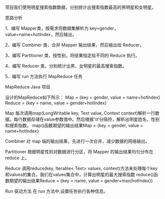 

项目我们使用明星搜索指数数据，分别统计出搜索指数最高的男明星和女明星。

思路分析

1、编写 Mapper类，按需求将数据集解析为 key=gender，value=name+hotIndex，然后输出。

2、编写 Combiner 类，合并 Mapper 输出结果，然后输出给 Reducer。

3、编写 Partitioner 类，按性别，将结果指定给不同的 Reduce 执行。

4、编写 Reducer 类，分别统计出男、女明星的最高搜索指数。

5、编写 run 方法执行 MapReduce 任务

MapReduce Java 项目

设计的MapReduce如下所示：
Map = {key = gender, value = name+hotIndex}
Reduce = {key = name, value = gender+hotIndex}

Map
每次调用map(LongWritable key, Text value, Context context)解析一行数据。每行数据存储在value参数值中。然后根据'\t'分隔符，解析出明星姓名，性别和搜索指数。
map()函数期望的输出结果Map = {key = gender, value = name+hotIndex}

Combiner
对 map 端的输出结果，先进行一次合并，减少数据的网络输出。

Partitioner
根据明星性别对数据进行分区，将 Mapper 的输出结果均匀分布在 reduce 上。

Reduce
调用reduce(key, Iterable< Text> values, context)方法来处理每个key和values的集合。我们在values集合中，计算出明星的最大搜索指数
reduce()函数期望的输出结果Reduce = {key = name, value = gender+max(hotIndex)}

Run 驱动方法
在 run 方法中,设置任务执行各种信息。